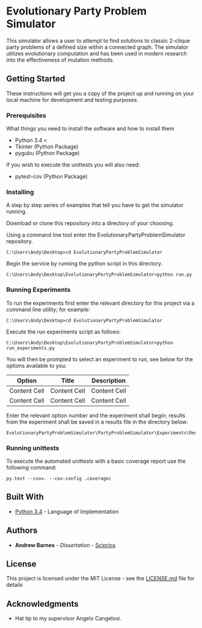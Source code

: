 # Evolutionary Party Problem Simulator

This simulator allows a user to attempt to find solutions to classic 2-clique party problems of a defined size within a connected graph. The simulator utilizes evolutionary computation and has been used in modern research into the effectiveness of mutation methods.

## Getting Started

These instructions will get you a copy of the project up and running on your local machine for development and testing purposes. 

### Prerequisites

What things you need to install the software and how to install them

* Python 3.4 <
* Tkinter (Python Package)
* pygubu (Python Package)

If you wish to execute the unittests you will also need:

* pytest-cov (Python Package)

### Installing

A step by step series of examples that tell you have to get the simulator running.

Download or clone this repository into a directory of your choosing.

Using a command line tool enter the EvolutionaryPartyProblemSimulator repository.

```
C:\Users\Andy\Desktop>cd EvolutionaryPartyProblemSimulator
```

Begin the service by running the python script in this directory.

```
C:\Users\Andy\Desktop\EvolutionaryPartyProblemSimulator>python run.py
```

### Running Experiments

To run the experiments first enter the relevant directory for this project via a command line utility; for example:

```
C:\Users\Andy\Desktop>cd EvolutionaryPartyProblemSimulator
```

Execute the run experiments script as follows:

```
C:\Users\Andy\Desktop\EvolutionaryPartyProblemSimulator>python run_experiments.py
```

You will then be prompted to select an experiment to run, see below for the options available to you:

| Option  | Title | Description |
| ------------- | ------------- | ------------- |
| Content Cell  | Content Cell  | Content Cell  |
| Content Cell  | Content Cell  | Content Cell  |

Enter the relevant option number and the experiment shall begin; results from the experiment shall be saved in a results file in the directory below:

```
EvolutionaryPartyProblemSimulator\PartyProblemSimulator\Experiments\Results
```

### Running unittests

To execute the automated unittests with a basic coverage report use the following command:

```
py.test --cov=. --cov-config .coveragec
```

## Built With

* [Python 3.4](https://www.python.org/download/releases/3.4.0/) - Language of Implementation

## Authors

* **Andrew Barnes** - *Dissertation* - [Sciprios](https://github.com/Sciprios)

## License

This project is licensed under the MIT License - see the [LICENSE.md](LICENSE.md) file for details

## Acknowledgments

* Hat tip to my supervisor Angelo Cangelosi.
